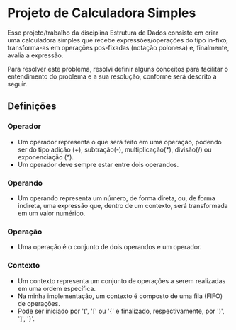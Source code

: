 # Projeto de Calculadora Simples

Esse projeto/trabalho da disciplina Estrutura de Dados consiste em criar uma calculadora simples que recebe expressões/operações do tipo in-fixo, transforma-as em operações pos-fixadas (notação polonesa) e, finalmente, avalia a expressão.

Para resolver este problema, resolvi definir alguns conceitos para facilitar o entendimento do problema e a sua resolução, conforme será descrito a seguir.

## Definições
### Operador
- Um operador representa o que será feito em uma operação, podendo ser do tipo 
adição (+), subtração(-), multiplicação(*), divisão(/) ou exponenciação (^).
- Um operador deve sempre estar entre dois operandos.

### Operando
- Um operando representa um número, de forma direta, ou, de forma indireta, uma expressão que, dentro de um contexto, será transformada em um valor numérico.

### Operação
- Uma operação é o conjunto de dois operandos e um operador.

### Contexto
- Um contexto representa um conjunto de operações a serem realizadas em uma ordem específica.
- Na minha implementação, um contexto é composto de uma fila (FIFO) de operações.
- Pode ser iniciado por '(', '[' ou '{' e finalizado, respectivamente, por ')', ']', '}'.

